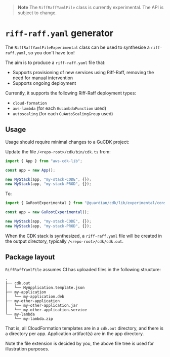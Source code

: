 > **Note**
> The `RiffRaffYamlFile` class is currently experimental.
> The API is subject to change.

# `riff-raff.yaml` generator
The `RiffRaffYamlFileExperimental` class can be used to synthesise a `riff-raff.yaml`, so you don't have too!

The aim is to produce a `riff-raff.yaml` file that:
  - Supports provisioning of new services using Riff-Raff, removing the need for manual intervention
  - Supports ongoing deployment

Currently, it supports the following Riff-Raff deployment types:
- `cloud-formation`
- `aws-lambda` (for each `GuLambdaFunction` used)
- `autoscaling` (for each `GuAutoScalingGroup` used)

## Usage
Usage should require minimal changes to a GuCDK project:

Update the file `/<repo-root>/cdk/bin/cdk.ts` from:

```ts
import { App } from "aws-cdk-lib";

const app = new App();

new MyStack(app, "my-stack-CODE", {});
new MyStack(app, "my-stack-PROD", {});
```

To:

```ts
import { GuRootExperimental } from "@guardian/cdk/lib/experimental/constructs/root";

const app = new GuRootExperimental();

new MyStack(app, "my-stack-CODE", {});
new MyStack(app, "my-stack-PROD", {});
```

When the CDK stack is synthesized, a `riff-raff.yaml` file will be created in the output directory, typically `/<repo-root>/cdk/cdk.out`.

## Package layout
`RiffRaffYamlFile` assumes CI has uploaded files in the following structure:

```
.
├── cdk.out
│   └── MyApplication.template.json
├── my-application
│   └── my-application.deb
├── my-other-application
│   └── my-other-application.jar
│   └── my-other-application.service
└── my-lambda
    └── my-lambda.zip
```

That is, all CloudFormation templates are in a `cdk.out` directory, and there is a directory per app.
Application artifact(s) are in the app directory.

Note the file extension is decided by you, the above file tree is used for illustration purposes.
